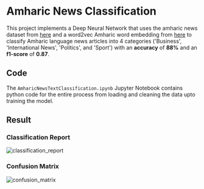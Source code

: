 # Amharic News Classification
This project implements a Deep Neural Network that uses the amharic news dataset from 
<a href="https://github.com/IsraelAbebe/An-Amharic-News-Text-classification-Dataset" target="_blank">here</a> 
and a word2vec Amharic word embedding from 
<a href="https://github.com/leobitz/amharic_word_embeddings" target="_blank">here</a>
to classify Amharic language news articles into 4 categories ('Business', 'International News', 'Politics', and 'Sport') with an **accuracy** of **88%** 
and an **f1-score** of **0.87**.

## Code
The `AmharicNewsTextClassification.ipynb` Jupyter Notebook contains python code for the entire process from loading and cleaning 
the data upto training the model. 

## Result
### Classification Report
![classification_report](https://user-images.githubusercontent.com/37704356/215358485-b16e11c0-e921-4537-9e4d-019c5674f4ed.png)

### Confusion Matrix
![confusion_matrix](https://user-images.githubusercontent.com/37704356/215358622-3659c6c6-d31b-4fa6-9894-79b7a9f24e7e.png)


